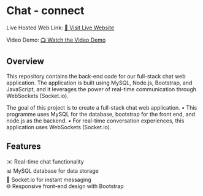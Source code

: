 # Chat - connect

Live Hosted Web Link: [🚀 Visit Live Website](https://chat-connect-axx9.onrender.com)

Video Demo: [📺 Watch the Video Demo](https://youtu.be/hAP7pQegdIw)

## Overview

This repository contains the back-end code for our full-stack chat web application. The application is built using MySQL, Node.js, Bootstrap, and JavaScript, and it leverages the power of real-time communication through WebSockets (Socket.io).

The goal of this project is to create a full-stack chat web application. 
• This programme uses MySQL for the database, bootstrap for the front end, and node.js as the backend. 
• For real-time conversation experiences, this application uses WebSockets (Socket.io).
## Features

✉️ Real-time chat functionality <br>
📊 MySQL database for data storage  <br>
🔌 Socket.io for instant messaging  <br>
🌐 Responsive front-end design with Bootstrap


